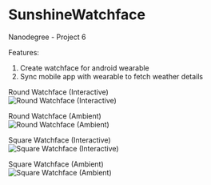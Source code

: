 # SunshineWatchface
Nanodegree - Project 6

Features:
 1. Create watchface for android wearable
 2. Sync mobile app with wearable to fetch weather details

Round Watchface (Interactive)
<br>
 ![Round Watchface (Interactive)](https://raw.github.com/rohan20/SunshineWatchface/master/screenshots/round_watch_interactive.jpg)
</br>

Round Watchface (Ambient)
<br>
  ![Round Watchface (Ambient)](https://raw.github.com/rohan20/SunshineWatchface/master/screenshots/round_watch_ambient.jpg)
</br>

Square Watchface (Interactive)
<br>
  ![Square Watchface (Interactive)](https://raw.github.com/rohan20/SunshineWatchface/master/screenshots/square_watch_interactive.jpg)
</br>

Square Watchface (Ambient)
<br>
  ![Square Watchface (Ambient)](https://raw.github.com/rohan20/SunshineWatchface/master/screenshots/square_watch_ambient.jpg)
</br>
